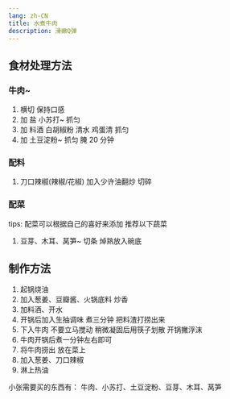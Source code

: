 ```yaml
---
lang: zh-CN
title: 水煮牛肉
description: 滑嫩Q弹
---
```


<!-- ![水煮牛肉](https://mrzym.gitee.io/drawing-bed/food/shuizhuniurou.png) -->

## 食材处理方法

### 牛肉~

1. 横切 保持口感
2. 加 盐 小苏打~ 抓匀
3. 加 料酒 白胡椒粉 清水 鸡蛋清 抓匀
4. 加 土豆淀粉~ 抓匀 腌 20 分钟

### 配料

1. 刀口辣椒(辣椒/花椒) 加入少许油翻炒 切碎

### 配菜

tips: 配菜可以根据自己的喜好来添加 推荐以下蔬菜

1. 豆芽、木耳、莴笋~ 切条 焯熟放入碗底

## 制作方法

1. 起锅烧油
2. 加入葱姜、豆瓣酱、火锅底料 炒香
3. 加料酒、开水
4. 开锅后加入生抽调味 煮三分钟 把料渣打捞出来
5. 下入牛肉 不要立马搅动 稍微凝固后用筷子划散 开锅撇浮沫
6. 牛肉开锅后煮一分钟左右即可
7. 将牛肉捞出 放在菜上
8. 加入葱姜、刀口辣椒
9. 淋上热油

小张需要买的东西有：
牛肉、小苏打、土豆淀粉、豆芽、木耳、莴笋

